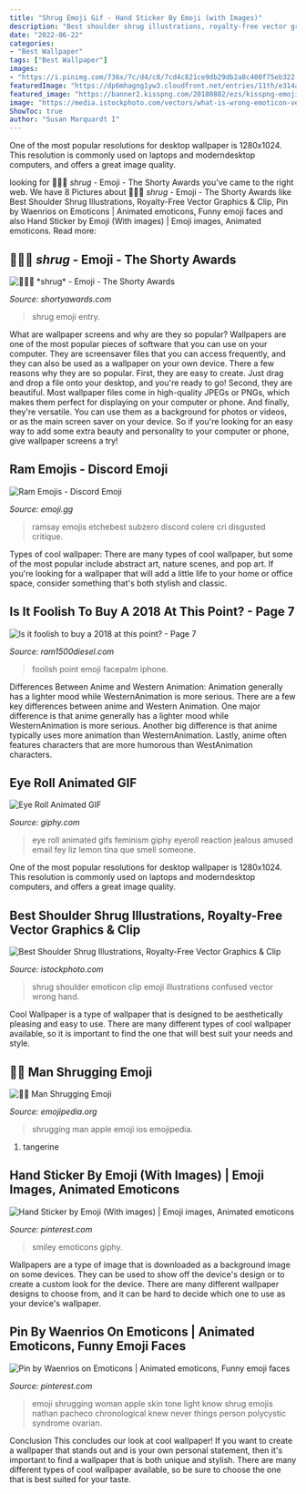 ```yaml
---
title: "Shrug Emoji Gif - Hand Sticker By Emoji (with Images)"
description: "Best shoulder shrug illustrations, royalty-free vector graphics &amp; clip"
date: "2022-06-22"
categories:
- "Best Wallpaper"
tags: ["Best Wallpaper"]
images:
- "https://i.pinimg.com/736x/7c/d4/c8/7cd4c821ce9db29db2a8c400f75eb322.jpg"
featuredImage: "https://dp6mhagng1yw3.cloudfront.net/entries/11th/e314ab63-b1a1-4983-a991-7a59f346a3c3.png"
featured_image: "https://banner2.kisspng.com/20180802/ezs/kisspng-emojipedia-facepalm-iphone-world-emoji-day-5b634b4c259c07.7284626215332339961541.jpg"
image: "https://media.istockphoto.com/vectors/what-is-wrong-emoticon-vector-id1161242851?k=6&amp;m=1161242851&amp;s=612x612&amp;w=0&amp;h=S59ajzct57u39hdn_mYriVnQBjTBUzrDXBgvjvlw_kI="
ShowToc: true
author: "Susan Marquardt I"
---
```



One of the most popular resolutions for desktop wallpaper is 1280x1024. This resolution is commonly used on laptops and moderndesktop computers, and offers a great image quality.

	

		
looking for 🤷🤷‍♂️ *shrug* - Emoji - The Shorty Awards you've came to the right web. We have 8 Pictures about 🤷🤷‍♂️ *shrug* - Emoji - The Shorty Awards like Best Shoulder Shrug Illustrations, Royalty-Free Vector Graphics &amp; Clip, Pin by Waenrios on Emoticons | Animated emoticons, Funny emoji faces and also Hand Sticker by Emoji (With images) | Emoji images, Animated emoticons. Read more:
		
    
## 🤷🤷‍♂️ *shrug* - Emoji - The Shorty Awards

<img loading=lazy src="https://dp6mhagng1yw3.cloudfront.net/entries/11th/e314ab63-b1a1-4983-a991-7a59f346a3c3.png" onerror="this.onerror=null;this.src='https://tse2.mm.bing.net/th?id=OIP.WF2TsUY6oDbNb70DEMYotwAAAA&amp;pid=15.1';" alt="🤷🤷‍♂️ *shrug* - Emoji - The Shorty Awards">

_Source: shortyawards.com_

>shrug emoji entry. 

	

What are wallpaper screens and why are they so popular?
Wallpapers are one of the most popular pieces of software that you can use on your computer. They are screensaver files that you can access frequently, and they can also be used as a wallpaper on your own device. There a few reasons why they are so popular. First, they are easy to create. Just drag and drop a file onto your desktop, and you're ready to go! Second, they are beautiful. Most wallpaper files come in high-quality JPEGs or PNGs, which makes them perfect for displaying on your computer or phone. And finally, they're versatile. You can use them as a background for photos or videos, or as the main screen saver on your device. So if you're looking for an easy way to add some extra beauty and personality to your computer or phone, give wallpaper screens a try!

    
## Ram Emojis - Discord Emoji

<img loading=lazy src="https://emoji.gg/assets/emoji/1755_gordon_ramsay.png" onerror="this.onerror=null;this.src='https://tse3.mm.bing.net/th?id=OIP.4EuTeZx_gJdUsynw-7KZqwHaFj&amp;pid=15.1';" alt="Ram Emojis - Discord Emoji">

_Source: emoji.gg_

>ramsay emojis etchebest subzero discord colere cri disgusted critique. 

	

Types of cool wallpaper:
There are many types of cool wallpaper, but some of the most popular include abstract art, nature scenes, and pop art. If you're looking for a wallpaper that will add a little life to your home or office space, consider something that's both stylish and classic.

    
## Is It Foolish To Buy A 2018 At This Point? - Page 7

<img loading=lazy src="https://banner2.kisspng.com/20180802/ezs/kisspng-emojipedia-facepalm-iphone-world-emoji-day-5b634b4c259c07.7284626215332339961541.jpg" onerror="this.onerror=null;this.src='https://tse2.mm.bing.net/th?id=OIP.y15AoJ4onA0E3_LxVf0PwgHaHa&amp;pid=15.1';" alt="Is it foolish to buy a 2018 at this point? - Page 7">

_Source: ram1500diesel.com_

>foolish point emoji facepalm iphone. 

	

Differences Between Anime and Western Animation: Animation generally has a lighter mood while WesternAnimation is more serious.
There are a few key differences between anime and Western Animation. One major difference is that anime generally has a lighter mood while WesternAnimation is more serious. Another big difference is that anime typically uses more animation than WesternAnimation. Lastly, anime often features characters that are more humorous than WestAnimation characters.

    
## Eye Roll Animated GIF

<img loading=lazy src="http://media.giphy.com/media/CIYsQ5hZlYT2o/giphy.gif" onerror="this.onerror=null;this.src='https://tse4.mm.bing.net/th?id=OIP.qRNziJFWJr4vgOdr087MawHaCq&amp;pid=15.1';" alt="Eye Roll Animated GIF">

_Source: giphy.com_

>eye roll animated gifs feminism giphy eyeroll reaction jealous amused email fey liz lemon tina que smell someone. 

	

One of the most popular resolutions for desktop wallpaper is 1280x1024. This resolution is commonly used on laptops and moderndesktop computers, and offers a great image quality.

    
## Best Shoulder Shrug Illustrations, Royalty-Free Vector Graphics &amp; Clip

<img loading=lazy src="https://media.istockphoto.com/vectors/what-is-wrong-emoticon-vector-id1161242851?k=6&amp;m=1161242851&amp;s=612x612&amp;w=0&amp;h=S59ajzct57u39hdn_mYriVnQBjTBUzrDXBgvjvlw_kI=" onerror="this.onerror=null;this.src='https://tse3.mm.bing.net/th?id=OIP.gLbr4ScuHH3EI0fd6ukq7wHaG3&amp;pid=15.1';" alt="Best Shoulder Shrug Illustrations, Royalty-Free Vector Graphics &amp; Clip">

_Source: istockphoto.com_

>shrug shoulder emoticon clip emoji illustrations confused vector wrong hand. 

	

Cool Wallpaper is a type of wallpaper that is designed to be aesthetically pleasing and easy to use. There are many different types of cool wallpaper available, so it is important to find the one that will best suit your needs and style.

    
## 🤷‍♂️ Man Shrugging Emoji

<img loading=lazy src="https://emojipedia-us.s3.dualstack.us-west-1.amazonaws.com/socialmedia/apple/198/man-shrugging_1f937-200d-2642-fe0f.png" onerror="this.onerror=null;this.src='https://tse3.mm.bing.net/th?id=OIP.gL1aOw8_inNCcvV571vVswHaD9&amp;pid=15.1';" alt="🤷‍♂️ Man Shrugging Emoji">

_Source: emojipedia.org_

>shrugging man apple emoji ios emojipedia. 

	

1. tangerine 

    
## Hand Sticker By Emoji (With Images) | Emoji Images, Animated Emoticons

<img loading=lazy src="https://i.pinimg.com/originals/0e/3e/e5/0e3ee551876e1ad2a39f89e4adf9168a.gif" onerror="this.onerror=null;this.src='https://tse3.mm.bing.net/th?id=OIP.Nt9G3FN3PxWtWTU3n1uufgHaHa&amp;pid=15.1';" alt="Hand Sticker by Emoji (With images) | Emoji images, Animated emoticons">

_Source: pinterest.com_

>smiley emoticons giphy. 

	

Wallpapers are a type of image that is downloaded as a background image on some devices. They can be used to show off the device's design or to create a custom look for the device. There are many different wallpaper designs to choose from, and it can be hard to decide which one to use as your device's wallpaper.

    
## Pin By Waenrios On Emoticons | Animated Emoticons, Funny Emoji Faces

<img loading=lazy src="https://i.pinimg.com/736x/7c/d4/c8/7cd4c821ce9db29db2a8c400f75eb322.jpg" onerror="this.onerror=null;this.src='https://tse3.mm.bing.net/th?id=OIP.1f5BTvWVn9ZttjNyKmDs9wAAAA&amp;pid=15.1';" alt="Pin by Waenrios on Emoticons | Animated emoticons, Funny emoji faces">

_Source: pinterest.com_

>emoji shrugging woman apple skin tone light know shrug emojis nathan pacheco chronological knew never things person polycystic syndrome ovarian. 

	

Conclusion
This concludes our look at cool wallpaper! If you want to create a wallpaper that stands out and is your own personal statement, then it's important to find a wallpaper that is both unique and stylish. There are many different types of cool wallpaper available, so be sure to choose the one that is best suited for your taste.

